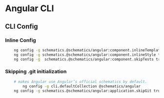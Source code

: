 # Angular CLI
## CLI Config
### Inline Config
```bash
    ng config -g schematics.@schematics/angular:component.inlineTemplate true
    ng config -g schematics.@schematics/angular:component.inlineStyle true
    ng config -g  schematics.@schematics/angular:component.skipTests true
```
### Skipping .git initialization

```bash
    # makes Angular use Angular’s official schematics by default.
        ng config -g cli.defaultCollection @schematics/angular
    ng config -g schematics.@schematics/angular:application.skipGit true
```

